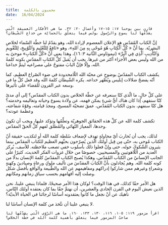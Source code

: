 ```yaml
---
title:  محميون بالكلمة
date:  16/04/2024
---
```


`قارن بين يوحنا ١٧: ١٥-١٧ وأعمال ٢٠: ٣٢. ما هي الأفكار العميقة الّتي يقدّمُها لنا يسوع والرّسول بولس فيما يتعلّق بالحمايّة من خداع الشّيطان؟`

إنَّ الكتاب المُقدّس هو الإعلان المعصوم لإرادة الله، وهو يقدّمُ لنا خطّة السّماء لخلاصِ البشريّة. بما أنَّ « كُلّ ٱلْكِتَابِ هُوَ مُوحًى بِهِ مِنَ ٱللهِ»، وهو  «نَافِعٌ لِلتَّعْلِيمِ وَٱلتَّوْبِيخِ، لِلتَّقْوِيمِ وَٱلتَّأْدِيبِ ٱلَّذِي فِي ٱلْبِرِّ» (تيموثاوس الثّانية ٣: ١٦)، وهذا يعني أنَّ «كُلَّ الكتابِ» موحىً به من الله وليس بعض الأجزاء أكثر من غيرها. يجب أن يُقبلَ كلُّ الكتابِ المقدّسِ بكونه كلمةُ الله، وإلّا فإنَّ البابَ مفتوحٌ على مصراعيه ليتمَّ خداعنا.

يكشف الكتاب المقدّسُ بوضوحٍ عن محبّة الله اللّامحدودة في ضوء الصّراع العظيم، كما أنّه يفضحُ ضلالات إبليس ويُظهر خداعه. يكره الشّيطان كلمةَ الله وقد فعل كلَّ ما في وسعه عبر القرون للقضاء على تأثيرها.

على كلِّ حالٍ، ما الّذي كنّا سنعرفه عن خطّة الخلاص بدون الكتاب المقدّس؟ إلى أي مدىً كنّا سنفهم، إذا كان هناك أيُّ شيءٍ يمكن فهمه، عن ولادة يسوع وحياته وتعاليمه وخدمته؟ هل كنّا سنفهم، بدون الكتاب المُقدّس، عمقَ تضحيّة المسيح، ومجدَ قيامته، وقوّةَ شفاعته، وعظمةَ عودته؟

تكشف كلمة الله عن كلِّ هذه الحقائق الجوهريّة وتعلِّمُها وتؤكد عليها، ويجب أن تكونَ وحدها، المعيارَ النّهائي والمُطلق لفهمِ كلِّ الحقّ المقدّس.

لذلك، يجب أن نُحاربَ أيّ محاولةٍ تهدف لإضعاف سُلطة كلمة الله أو لتكذيب حقيقة أنّ الكتاب مُوحى به، حتّى مِن قِبل أولئك الّذين يُصرّحون بحبِّهم العظيم للكتاب المقدّس بينما يثيرون الشّكوكَ حوله، حتى وإنْ فعلوا ذلك بأسلوب خفي تصعب ملاحظته. للأسف، يُركز العديد من اللّاهوتيين والمسيحيين، خصوصًا من خلال غزوات الفكر الحديث، كثيرًا على الجانب الإنسانيّ من الكتاب المُقدّس، وهكذا يُصبح الكتاب المقدّسُ كلمةَ الإنسان بدلًا من كونه كلمة الله. وهم يُجادلون بأنَّ الكتابَ المقدّسَ من تأليف ملوكٍ ورعاةٍ وصيادينَ وكهنةٍ وشعراءٍ وغيرهم ممن شاركوا إدراكهم ومفاهيمهم عن الله والطّبيعة والواقع بأفضل شكل وصلت إليه أفهامهم بحسب سياق زمانهم ومكانهم.

هل الأمر حقًا كذلك، في هذا الوقت؟ لوكان هذا الأمر صحيحًا، فلماذا ينبغي علينا، نحن الذين نعيش اليوم في القرن الحادي والعشرين، أن نهتمَّ حقًا بما كان يعتقده أولئك النّاس، ناهيك عن أنْ نجعل ما كانوا يعتقدونه أساسًا لرجائنا في الحياة الأبديّة؟

لا ينبغي علينا أن نتَّخذ من كلمة الإنسان أساسًا لنا.

`اقرأ مزمور ١١٩: ١٠٥، ١١٦، ١٣٠، ١٣٣، ١٦٠. ما هي الرّؤى الّتي يقدّمُها لنا صاحبُ المزمور فيما يتعلق بأهمية كلمة الله في خطّة الخلاص؟`